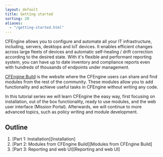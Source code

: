 ```yaml
---
layout: default
title: Getting started
sorting: 20
aliases:
  - "/getting-started.html"
---
```


CFEngine allows you to configure and automate all your IT infrastructure, including, servers, desktops and IoT devices.
It enables efficient changes across large fleets of devices and automatic self-healing / drift correction according to the desired state.
With it's flexible and performant reporting system, you can have up to date inventory and compliance reports even with hundreds of thousands of endpoints under management.

[CFEngine Build](https://build.cfengine.com) is the website where the CFEngine users can share and find modules from the rest of the community.
These modules allow you to add functionality and achieve useful tasks in CFEngine without writing any code.

In this tutorial series we will learn CFEngine the easy way, first focusing on installation, out of the box functionality, ready to use modules, and the web user interface (Mission Portal).
Afterwards, we will continue to more advanced topics, such as policy writing and module development.

## Outline

1. [Part 1: Installation][Installation]
2. [Part 2: Modules from CFEngine Build][Modules from CFEngine Build]
3. [Part 3: Reporting and web UI][Reporting and web UI]
